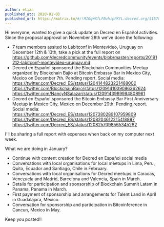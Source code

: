 ```yaml
---
author: elian
published_utc: 2020-01-03
published_url: https://matrix.to/#/!MIGqWXfLFBwhipPKYL:decred.org/$157807749272438NVPcf:decred.org
---
```


Hi everyone, wanted to give a quick update on Decred en Español activities. Since the proposal approval on November 28th we've done the following:

- 7 team members assited to Labitconf in Montevideo, Uruguay on December 12th & 13th, take a pick at the full report on https://github.com/decredcommunity/events/blob/master/reports/20191212-labitconf-montevideo-uruguay.md
- Decred en Español sponsored the Blockchain Communities Meetup organized by Blockchain Bajio at Bitcoin Embassy Bar in Mexico City, Mexico on December 7th. Pending report. Social media: https://twitter.com/Decred_ES/status/1204144823231488000 https://twitter.com/BlockchainBajio/status/1209141039086362624 https://twitter.com/NancyNSalazar/status/1209143989984808961
- Decred en Español sponsored the Bitcoin Embassy Bar First Anniversary Meetup in Mexico City, Mexico on December 20th. Pending report. Social media: https://twitter.com/Decred_ES/status/1207380289107959809 https://twitter.com/Decred_ES/status/1208204612215418887 https://twitter.com/Decred_ES/status/1208257098565345282

I'll be sharing a full report with expenses when back on my computer next week.

What we are doing in January?

- Continue with content creation for Decred en Español social media
- Conversations with local organisations for local meetups in Lima, Peru, Quito, Ecuador and Santiago, Chile in February.
- Conversations with local organisations for Decred meetups in Caracas, Venezuela and Madrid, Barcelona and Valencia, Spain in March.
- Details for participation and sponsorship of Blockchain Summit Latam in Panama, Panama in March.
- First payment of sponsorship and arrangements for Talent Land in April in Guadalajara, Mexico.
- Conversation for sponsorship and participation in Bitcoinference in Cancun, Mexico in May.

Keep you posted!!
